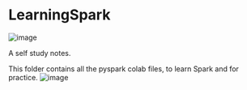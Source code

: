 # LearningSpark

![image](https://github.com/user-attachments/assets/c9da5cda-ccfd-4147-a5dd-7a56c7ac66dd)           

A self study notes.

This folder contains all the pyspark colab files, to learn Spark and for practice.
![image](https://github.com/user-attachments/assets/24f16086-8272-4376-97cb-75d97f6d93d0)

